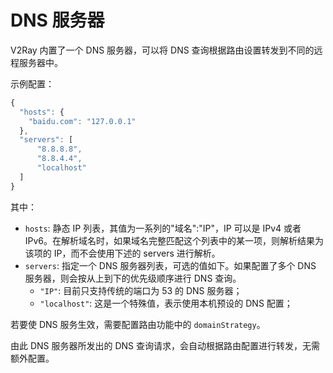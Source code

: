 # DNS 服务器

V2Ray 内置了一个 DNS 服务器，可以将 DNS 查询根据路由设置转发到不同的远程服务器中。

示例配置：

```javascript
{
  "hosts": {
    "baidu.com": "127.0.0.1"
  },
  "servers": [
      "8.8.8.8",
      "8.8.4.4",
      "localhost"
  ]
}
```

其中：

* `hosts`: 静态 IP 列表，其值为一系列的"域名":"IP"，IP 可以是 IPv4 或者 IPv6。在解析域名时，如果域名完整匹配这个列表中的某一项，则解析结果为该项的 IP，而不会使用下述的 servers 进行解析。
* `servers`: 指定一个 DNS 服务器列表，可选的值如下。如果配置了多个 DNS 服务器，则会按从上到下的优先级顺序进行 DNS 查询。
  * `"IP"`: 目前只支持传统的端口为 53 的 DNS 服务器；
  * `"localhost"`: 这是一个特殊值，表示使用本机预设的 DNS 配置；

若要使 DNS 服务生效，需要配置路由功能中的 `domainStrategy`。

由此 DNS 服务器所发出的 DNS 查询请求，会自动根据路由配置进行转发，无需额外配置。
